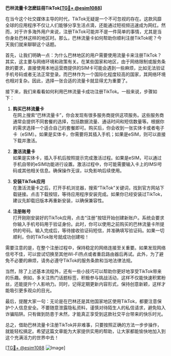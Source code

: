 **巴林流量卡怎麽註冊TikTok[[TG💪+ @esim1088](https://t.me/s/esim1088)]**

在当今这个社交媒体主导的时代，TikTok无疑是一个不可忽视的存在。这款风靡全球的应用程序不仅让人们能够分享生活点滴，还能通过短视频迅速成为网红。然而，对于许多海外用户来说，注册TikTok可能并不是一件简单的事情，尤其是当你身处巴林这样的地区时。那么，巴林流量卡如何帮助你顺利注册TikTok呢？今天我们就来聊聊这个话题。

首先，让我们明确一点：为什么巴林地区的用户需要使用流量卡来注册TikTok？其实，这主要与网络环境和政策有关。在某些国家和地区，由于网络限制或服务条款的要求，直接使用本地运营商提供的SIM卡可能会遇到一些麻烦，比如无法验证手机号码或者无法正常登录。而巴林作为一个国际化程度较高的国家，其网络环境也相对复杂。因此，选择一张合适的流量卡就显得尤为重要了。

接下来，我们来看看如何利用巴林流量卡成功注册TikTok。一般来说，步骤如下：

1. **购买巴林流量卡**  
   在网上搜索“巴林流量卡”，你会发现有很多服务商提供这项服务。这些服务商通常会提供不同套餐的选择，包括数据流量、通话时间和短信数量等。根据你的需求选择一个适合自己的套餐即可。购买后，你会收到一张实体卡或者电子卡（eSIM）。如果是实体卡，你需要将其插入手机；如果是eSIM，则可以直接下载并激活。

2. **激活流量卡**  
   如果是实体卡，插入手机后按照提示完成激活过程。如果是eSIM，可以通过手机自带的eSIM功能进行设置。激活过程中，你可能需要输入卡上的IMSI号码或其他相关信息。确保操作无误，以免影响后续使用。

3. **安装TikTok应用**  
   在激活流量卡之后，打开手机浏览器，搜索“TikTok”关键词，找到官方网站下载链接。点击下载按钮，等待应用程序安装完成。如果你已经安装过TikTok，建议先卸载旧版本再重新安装，以确保兼容性。

4. **注册账号**  
   打开刚刚安装好的TikTok应用，点击“注册”按钮开始创建新账户。系统会要求你输入手机号码用于验证身份。此时，你可以使用之前购买的巴林流量卡所提供的号码。输入完成后，等待接收验证码短信，并准确填写验证码。如果一切顺利，你的TikTok账号就成功创建啦！

需要注意的是，在整个注册过程中，保持稳定的网络连接至关重要。如果发现网络信号不佳，可以尝试切换至其他Wi-Fi热点或者重启路由器后再试。此外，为了避免不必要的麻烦，请务必遵守TikTok的服务条款和当地法律法规。

当然，除了上述基本流程外，还有一些小技巧可以帮助你更好地享受TikTok带来的乐趣。例如，多关注热门话题标签，积极参与挑战活动，这样不仅能快速积累粉丝，还能提升个人影响力。同时，记得定期更新内容形式，保持创意新颖，这样才能吸引更多观众的目光。

最后，提醒大家一句：无论是在巴林还是其他国家地区使用TikTok，都要注意保护个人信息安全。不要随意泄露隐私资料，谨慎对待陌生人的私信请求，避免陷入诈骗陷阱。只有做到防患于未然，才能真正享受到这款社交平台带来的快乐时光。

总之，借助巴林流量卡注册TikTok并非难事，只要按照正确的方法一步步操作，就能轻松搞定。希望这篇文章能为大家提供实用的帮助，让大家都能愉快地加入到这个充满活力的世界中去！  

[[TG💪+ @esim1088](https://t.me/s/esim1088) ![Image](https://i.postimg.cc/4NQfJmqS/Snipaste-2025-05-13-00-14-12.png)]